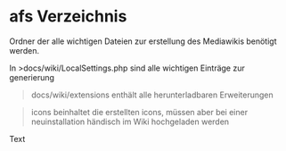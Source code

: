# afs Verzeichnis
Ordner der alle wichtigen Dateien zur erstellung des Mediawikis benötigt werden.

In >docs/wiki/LocalSettings.php sind alle wichtigen Einträge zur generierung 

> docs/wiki/extensions 
enthält alle herunterladbaren Erweiterungen

> icons 
beinhaltet die erstellten icons, müssen aber bei einer neuinstallation händisch im Wiki hochgeladen werden



Text
